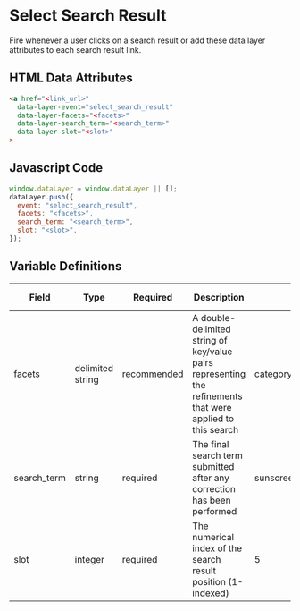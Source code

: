 # Select Search Result

Fire whenever a user clicks on a search result or add these data layer attributes to each search result link.

## HTML Data Attributes

```html
<a href="<link_url>"
  data-layer-event="select_search_result"
  data-layer-facets="<facets>"
  data-layer-search_term="<search_term>"
  data-layer-slot="<slot>"
>
```

## Javascript Code

```js
window.dataLayer = window.dataLayer || [];
dataLayer.push({
  event: "select_search_result",
  facets: "<facets>",
  search_term: "<search_term>",
  slot: "<slot>",
});
```

## Variable Definitions

|Field|Type|Required|Description|Example|Pattern|Min Length|Max Length|Minimum|Maximum|Multiple Of|
| --- | --- | --- | --- | --- | --- | --- | --- | --- | --- | --- |
|facets|delimited string|recommended|A double-delimited string of key/value pairs representing the refinements that were applied to this search|category:skin_health~skin_concern:acne~featured_as:best_seller|
|search_term|string|required|The final search term submitted after any correction has been performed|sunscreen|
|slot|integer|required|The numerical index of the search result position (1-indexed)|5|